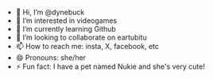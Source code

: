 - 👋 Hi, I’m @dynebuck
- 👀 I’m interested in videogames
- 🌱 I’m currently learning Github
- 💞️ I’m looking to collaborate on eartubitu
- 📫 How to reach me: insta, X, facebook, etc
- 😄 Pronouns: she/her
- ⚡ Fun fact: I have a pet named Nukie and she's very cute!

<!---
dynebuck/dynebuck is a ✨ special ✨ repository because its `README.md` (this file) appears on your GitHub profile.
You can click the Preview link to take a look at your changes.
--->
